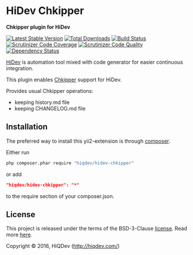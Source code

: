 HiDev Chkipper
==============

**Chkipper plugin for HiDev**

[![Latest Stable Version](https://poser.pugx.org/hiqdev/hidev-chkipper/v/stable)](https://packagist.org/packages/hiqdev/hidev-chkipper)
[![Total Downloads](https://poser.pugx.org/hiqdev/hidev-chkipper/downloads)](https://packagist.org/packages/hiqdev/hidev-chkipper)
[![Build Status](https://img.shields.io/travis/hiqdev/hidev-chkipper.svg)](https://travis-ci.org/hiqdev/hidev-chkipper)
[![Scrutinizer Code Coverage](https://img.shields.io/scrutinizer/coverage/g/hiqdev/hidev-chkipper.svg)](https://scrutinizer-ci.com/g/hiqdev/hidev-chkipper/)
[![Scrutinizer Code Quality](https://img.shields.io/scrutinizer/g/hiqdev/hidev-chkipper.svg)](https://scrutinizer-ci.com/g/hiqdev/hidev-chkipper/)
[![Dependency Status](https://www.versioneye.com/php/hiqdev:hidev-chkipper/dev-master/badge.svg)](https://www.versioneye.com/php/hiqdev:hidev-chkipper/dev-master)

[HiDev](https://github.com/hiqdev/hidev) is automation tool mixed with code generator for easier continuous integration.

This plugin enables [Chkipper](https://github.com/hiqdev/chkipper/) support for HiDev.

Provides usual Chkipper operations:

- keeping history.md file
- keeping CHANGELOG.md file

## Installation

The preferred way to install this yii2-extension is through [composer](http://getcomposer.org/download/).

Either run

```sh
php composer.phar require "hiqdev/hidev-chkipper"
```

or add

```json
"hiqdev/hidev-chkipper": "*"
```

to the require section of your composer.json.

## License

This project is released under the terms of the BSD-3-Clause [license](LICENSE).
Read more [here](http://choosealicense.com/licenses/bsd-3-clause).

Copyright © 2016, HiQDev (http://hiqdev.com/)
